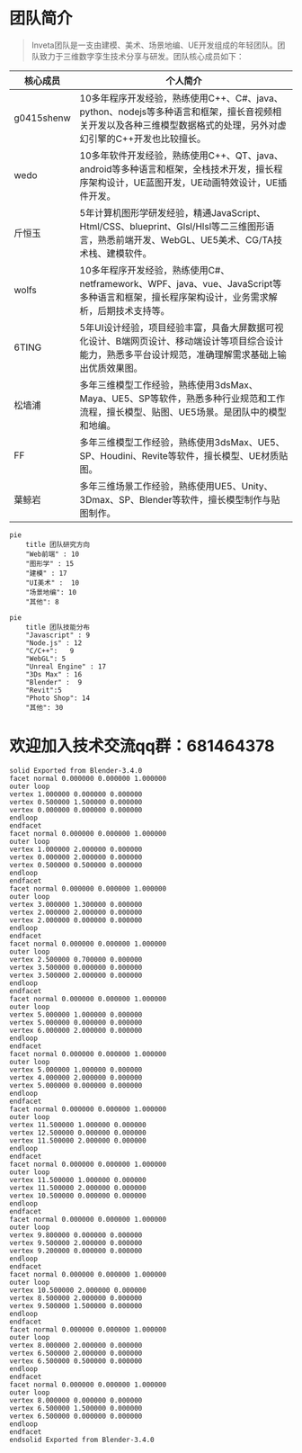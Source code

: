 # 团队简介

>Inveta团队是一支由建模、美术、场景地编、UE开发组成的年轻团队。团队致力于三维数字孪生技术分享与研发。团队核心成员如下：

| 核心成员   | 个人简介                                                                                                                                                         |
| ---------- | ---------------------------------------------------------------------------------------------------------------------------------------------------------------- |
| g0415shenw | 10多年程序开发经验，熟练使用C++、C#、java、python、nodejs等多种语言和框架，擅长音视频相关开发以及各种三维模型数据格式的处理，另外对虚幻引擎的C++开发也比较擅长。 |
| wedo       | 10多年软件开发经验，熟练使用C++、QT、java、android等多种语言和框架，全栈技术开发，擅长程序架构设计，UE蓝图开发，UE动画特效设计，UE插件开发。                     |
| 斤恒玉     | 5年计算机图形学研发经验，精通JavaScript、Html/CSS、blueprint、Glsl/Hlsl等二三维图形语言，熟悉前端开发、WebGL、UE5美术、CG/TA技术栈、建模软件。                   |
| wolfs      | 10多年程序开发经验，熟练使用C#、netframework、WPF、java、vue、JavaScript等多种语言和框架，擅长程序架构设计，业务需求解析，后期技术支持等。                       |
| 6TING      | 5年UI设计经验，项目经验丰富，具备大屏数据可视化设计、B端网页设计、移动端设计等项目综合设计能力，熟悉多平台设计规范，准确理解需求基础上输出优质效果图。           |
| 松墙浦     | 多年三维模型工作经验，熟练使用3dsMax、Maya、UE5、SP等软件，熟悉多种行业规范和工作流程，擅长模型、贴图、UE5场景。是团队中的模型和地编。                           |
| FF         | 多年三维模型工作经验，熟练使用3dsMax、UE5、SP、Houdini、Revite等软件，擅长模型、UE材质贴图。                                                                     |
| 葉鲸岩     | 多年三维场景工作经验，熟练使用UE5、Unity、3Dmax、SP、Blender等软件，擅长模型制作与贴图制作。                                                                     |

```mermaid
pie  
    title 团队研究方向
    "Web前端" : 10
    "图形学" : 15
    "建模" : 17
    "UI美术" :  10
    "场景地编": 10
    "其他": 8
```

```mermaid
pie  
    title 团队技能分布
    "Javascript" : 9
    "Node.js" : 12
    "C/C++":   9
    "WebGL": 5
    "Unreal Engine" : 17
    "3Ds Max" : 16
    "Blender" :  9
    "Revit":5
    "Photo Shop": 14
    "其他": 30
```

# 欢迎加入技术交流qq群：681464378


```stl
solid Exported from Blender-3.4.0
facet normal 0.000000 0.000000 1.000000
outer loop
vertex 1.000000 0.000000 0.000000
vertex 0.500000 1.500000 0.000000
vertex 0.000000 0.000000 0.000000
endloop
endfacet
facet normal 0.000000 0.000000 1.000000
outer loop
vertex 1.000000 2.000000 0.000000
vertex 0.000000 2.000000 0.000000
vertex 0.500000 0.500000 0.000000
endloop
endfacet
facet normal 0.000000 0.000000 1.000000
outer loop
vertex 3.000000 1.300000 0.000000
vertex 2.000000 2.000000 0.000000
vertex 2.000000 0.000000 0.000000
endloop
endfacet
facet normal 0.000000 0.000000 1.000000
outer loop
vertex 2.500000 0.700000 0.000000
vertex 3.500000 0.000000 0.000000
vertex 3.500000 2.000000 0.000000
endloop
endfacet
facet normal 0.000000 0.000000 1.000000
outer loop
vertex 5.000000 1.000000 0.000000
vertex 5.000000 0.000000 0.000000
vertex 6.000000 2.000000 0.000000
endloop
endfacet
facet normal 0.000000 0.000000 1.000000
outer loop
vertex 5.000000 1.000000 0.000000
vertex 4.000000 2.000000 0.000000
vertex 5.000000 0.000000 0.000000
endloop
endfacet
facet normal 0.000000 0.000000 1.000000
outer loop
vertex 11.500000 1.000000 0.000000
vertex 12.500000 0.000000 0.000000
vertex 11.500000 2.000000 0.000000
endloop
endfacet
facet normal 0.000000 0.000000 1.000000
outer loop
vertex 11.500000 1.000000 0.000000
vertex 11.500000 2.000000 0.000000
vertex 10.500000 0.000000 0.000000
endloop
endfacet
facet normal 0.000000 0.000000 1.000000
outer loop
vertex 9.800000 0.000000 0.000000
vertex 9.500000 2.000000 0.000000
vertex 9.200000 0.000000 0.000000
endloop
endfacet
facet normal 0.000000 0.000000 1.000000
outer loop
vertex 10.500000 2.000000 0.000000
vertex 8.500000 2.000000 0.000000
vertex 9.500000 1.500000 0.000000
endloop
endfacet
facet normal 0.000000 0.000000 1.000000
outer loop
vertex 8.000000 2.000000 0.000000
vertex 6.500000 2.000000 0.000000
vertex 6.500000 0.500000 0.000000
endloop
endfacet
facet normal 0.000000 0.000000 1.000000
outer loop
vertex 8.000000 0.000000 0.000000
vertex 6.500000 1.500000 0.000000
vertex 6.500000 0.000000 0.000000
endloop
endfacet
endsolid Exported from Blender-3.4.0

```
